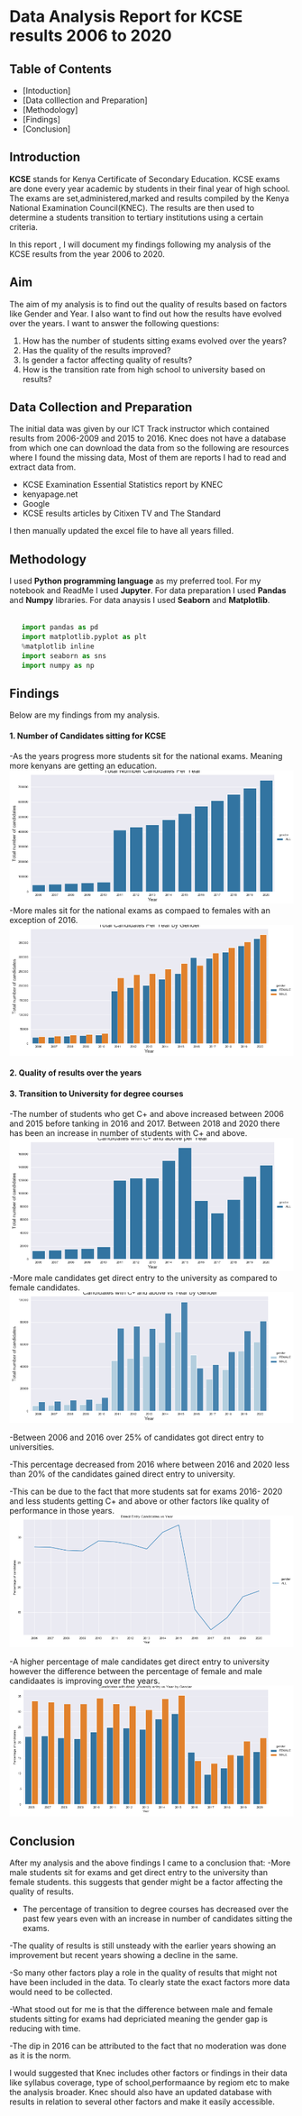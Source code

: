 # Data Analysis Report for KCSE results 2006 to 2020

## Table of Contents
* [Intoduction]
* [Data colllection and Preparation]
* [Methodology]
* [Findings]
* [Conclusion]


## Introduction 
**KCSE** stands for Kenya Certificate of Secondary Education. KCSE exams are done every year academic by students in their final year of high school. The exams are set,administered,marked and results compiled by the Kenya National Examination Council(KNEC). The results are then used to determine a students transition to tertiary institutions using a certain criteria.

In this report , I will document my findings following my analysis of the KCSE results from the year 2006 to 2020.

## Aim
The aim of my analysis is to find out the quality of results based on factors like Gender and Year. I also want to find out how the results have evolved over the years. I want to answer the following questions: 
1. How has the number of students sitting exams evolved over the years?
2. Has the quality of the results improved?
3. Is gender a factor affecting quality of results?
4. How is the transition rate from high school to university based on results?


## Data Collection and Preparation
The initial data was given by our ICT Track instructor which contained results from 2006-2009 and 2015 to 2016. Knec does not have a database from which one can download the data from so the following are resources where I found the missing data, Most of them are reports I had to read and extract data from. 

- KCSE Examination Essential Statistics report by KNEC
- kenyapage.net
- Google
- KCSE results articles by Citixen TV and The Standard 

I then manually updated the excel file to have all years filled.

## Methodology
I used **Python programming language** as my preferred tool. For my notebook and ReadMe I used **Jupyter**.
For data preparation I used **Pandas** and **Numpy** libraries.
For data anaysis I used **Seaborn** and **Matplotlib**.

```Python
    
   import pandas as pd 
   import matplotlib.pyplot as plt
   %matplotlib inline
   import seaborn as sns
   import numpy as np
   ```
   
## Findings
Below are my findings from my analysis.
#### 1. Number of Candidates sitting for KCSE
-As the years progress more students sit for the national exams. Meaning more kenyans are getting an education.
![](figure1.png)
-More males sit for the national exams as compaed to females with an exception of 2016.
![](figure2.png)
#### 2. Quality of results over the years

#### 3. Transition to University for degree courses
-The number of students who get C+ and above increased between 2006 and 2015 before tanking in 2016 and 2017. Between 2018 and 2020 there has been an increase in number of students with C+ and above.
![](figure3.png)
-More male candidates get direct entry to the university as compared to female candidates.
![](figure4.png)

-Between 2006 and 2016 over 25% of candidates got direct entry to universities.

-This percentage decreased from 2016 where between 2016 and 2020 less than 20% of the candidates gained direct entry to university.

-This can be due to the fact that more students sat for exams 2016- 2020 and less students getting C+ and above or other factors like quality of performance in those years.
![](figure5.png)

-A higher percentage of male candidates get direct entry to university however the difference between the percentage of female and male candidaates is improving over the years.
![](figure6.png)

## Conclusion
After my analysis and the above findings I came to a conclusion that:
-More male students sit for exams and get direct entry to the university than female students. this suggests that gender might be a factor affecting the quality of results.

- The percentage of transition to degree courses has decreased over the past few years even with an increase in number of candidates sitting the exams.

-The quality of results is still unsteady with the earlier years showing an improvement but recent years showing a decline in the same.

-So many other factors play a role in the quality of results that might not have been included in the data. To clearly state the exact factors more data would need to be collected.

-What stood out for me is that the difference between male and female students sitting for exams had depriciated meaning the gender gap is reducing with time.

-The dip in 2016 can be attributed to the fact that no moderation was done as it is the norm.

I would suggested that Knec includes other factors or findings in their data like syllabus coverage, type of school,performaance by regiom etc to make the analysis broader.
Knec should also have an updated database with results in relation to several other factors and make it easily accessible.



